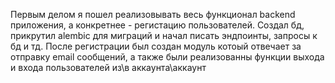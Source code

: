Первым делом я пошел реализовывать весь функционал backend приложения, а конкретнее - регистацию пользователей.
Создал бд, прикрутил alembic для миграций и начал писать эндпоинты, запросы к бд и тд.
После регистрации был создан модуль котоый отвечает за отправку email сообщений, а также были реализованны функции выхода и входа пользователей из\в аккаунта\аккаунт
